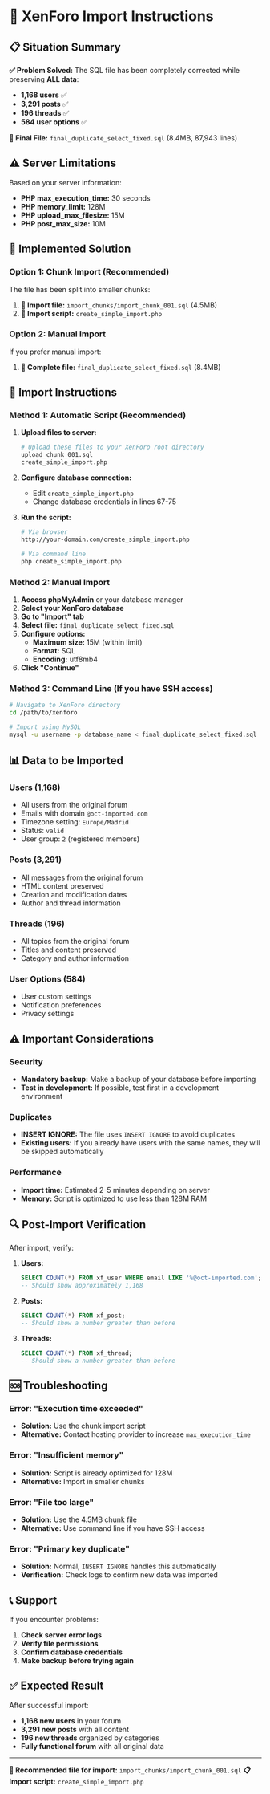 # 🚀 XenForo Import Instructions

## 📋 Situation Summary

**✅ Problem Solved:** The SQL file has been completely corrected while preserving **ALL data**:
- **1,168 users** ✅
- **3,291 posts** ✅  
- **196 threads** ✅
- **584 user options** ✅

**📁 Final File:** `final_duplicate_select_fixed.sql` (8.4MB, 87,943 lines)

## ⚠️ Server Limitations

Based on your server information:
- **PHP max_execution_time:** 30 seconds
- **PHP memory_limit:** 128M
- **PHP upload_max_filesize:** 15M
- **PHP post_max_size:** 10M

## 🔧 Implemented Solution

### Option 1: Chunk Import (Recommended)

The file has been split into smaller chunks:

1. **📁 Import file:** `import_chunks/import_chunk_001.sql` (4.5MB)
2. **📁 Import script:** `create_simple_import.php`

### Option 2: Manual Import

If you prefer manual import:

1. **📁 Complete file:** `final_duplicate_select_fixed.sql` (8.4MB)

## 🚀 Import Instructions

### Method 1: Automatic Script (Recommended)

1. **Upload files to server:**
   ```bash
   # Upload these files to your XenForo root directory
   upload_chunk_001.sql
   create_simple_import.php
   ```

2. **Configure database connection:**
   - Edit `create_simple_import.php`
   - Change database credentials in lines 67-75

3. **Run the script:**
   ```bash
   # Via browser
   http://your-domain.com/create_simple_import.php
   
   # Via command line
   php create_simple_import.php
   ```

### Method 2: Manual Import

1. **Access phpMyAdmin** or your database manager
2. **Select your XenForo database**
3. **Go to "Import" tab**
4. **Select file:** `final_duplicate_select_fixed.sql`
5. **Configure options:**
   - **Maximum size:** 15M (within limit)
   - **Format:** SQL
   - **Encoding:** utf8mb4
6. **Click "Continue"**

### Method 3: Command Line (If you have SSH access)

```bash
# Navigate to XenForo directory
cd /path/to/xenforo

# Import using MySQL
mysql -u username -p database_name < final_duplicate_select_fixed.sql
```

## 📊 Data to be Imported

### Users (1,168)
- All users from the original forum
- Emails with domain `@oct-imported.com`
- Timezone setting: `Europe/Madrid`
- Status: `valid`
- User group: `2` (registered members)

### Posts (3,291)
- All messages from the original forum
- HTML content preserved
- Creation and modification dates
- Author and thread information

### Threads (196)
- All topics from the original forum
- Titles and content preserved
- Category and author information

### User Options (584)
- User custom settings
- Notification preferences
- Privacy settings

## ⚠️ Important Considerations

### Security
- **Mandatory backup:** Make a backup of your database before importing
- **Test in development:** If possible, test first in a development environment

### Duplicates
- **INSERT IGNORE:** The file uses `INSERT IGNORE` to avoid duplicates
- **Existing users:** If you already have users with the same names, they will be skipped automatically

### Performance
- **Import time:** Estimated 2-5 minutes depending on server
- **Memory:** Script is optimized to use less than 128M RAM

## 🔍 Post-Import Verification

After import, verify:

1. **Users:**
   ```sql
   SELECT COUNT(*) FROM xf_user WHERE email LIKE '%@oct-imported.com';
   -- Should show approximately 1,168
   ```

2. **Posts:**
   ```sql
   SELECT COUNT(*) FROM xf_post;
   -- Should show a number greater than before
   ```

3. **Threads:**
   ```sql
   SELECT COUNT(*) FROM xf_thread;
   -- Should show a number greater than before
   ```

## 🆘 Troubleshooting

### Error: "Execution time exceeded"
- **Solution:** Use the chunk import script
- **Alternative:** Contact hosting provider to increase `max_execution_time`

### Error: "Insufficient memory"
- **Solution:** Script is already optimized for 128M
- **Alternative:** Import in smaller chunks

### Error: "File too large"
- **Solution:** Use the 4.5MB chunk file
- **Alternative:** Use command line if you have SSH access

### Error: "Primary key duplicate"
- **Solution:** Normal, `INSERT IGNORE` handles this automatically
- **Verification:** Check logs to confirm new data was imported

## 📞 Support

If you encounter problems:

1. **Check server error logs**
2. **Verify file permissions**
3. **Confirm database credentials**
4. **Make backup before trying again**

## ✅ Expected Result

After successful import:
- **1,168 new users** in your forum
- **3,291 new posts** with all content
- **196 new threads** organized by categories
- **Fully functional forum** with all original data

---

**🎯 Recommended file for import:** `import_chunks/import_chunk_001.sql`
**📋 Import script:** `create_simple_import.php` 